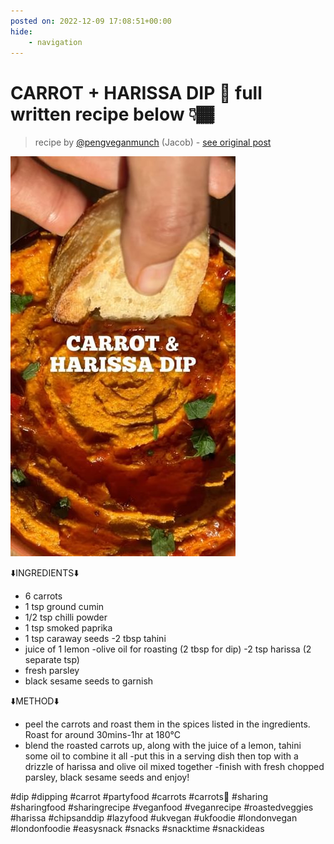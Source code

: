 ```yaml
---
posted on: 2022-12-09 17:08:51+00:00
hide:
    - navigation
---
```


# CARROT + HARISSA DIP 🥕 full written recipe below 👇🏾  

> recipe by [@pengveganmunch](https://www.instagram.com/pengveganmunch/) 
(Jacob) - [see original post](https://instagram.com/p/Cl9G3mfKqQV)

![](../img/pengveganmunch_09-12-2022_1712.png)


⬇️INGREDIENTS⬇️
- 6 carrots 
- 1 tsp ground cumin 
- 1/2 tsp chilli powder 
- 1 tsp smoked paprika 
- 1 tsp caraway seeds 
-2 tbsp tahini
- juice of 1 lemon 
-olive oil for roasting (2 tbsp for dip)
-2 tsp harissa (2 separate tsp)
- fresh parsley 
- black sesame seeds to garnish 

⬇️METHOD⬇️ 
- peel the carrots and roast them in the spices listed in the ingredients. Roast for around 30mins-1hr at 180°C
- blend the roasted carrots up, along with the juice of a lemon, tahini some oil to combine it all 
-put this in a serving dish then top with a drizzle of harissa and olive oil mixed together 
-finish with fresh chopped parsley, black sesame seeds and enjoy!

\#dip \#dipping \#carrot \#partyfood \#carrots \#carrots🥕 \#sharing \#sharingfood \#sharingrecipe \#veganfood \#veganrecipe \#roastedveggies \#harissa \#chipsanddip \#lazyfood \#ukvegan \#ukfoodie \#londonvegan \#londonfoodie \#easysnack \#snacks \#snacktime \#snackideas 